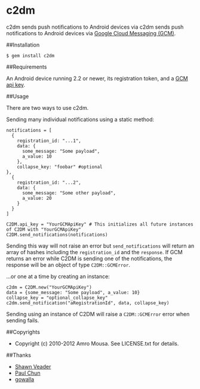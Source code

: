 # c2dm

c2dm sends push notifications to Android devices via c2dm sends push notifications to Android devices via [Google Cloud Messaging (GCM)](http://code.google.com/android/c2dm/index.html).

##Installation

    $ gem install c2dm
    
##Requirements

An Android device running 2.2 or newer, its registration token, and a [GCM api key](https://code.google.com/apis/console).

##Usage

There are two ways to use c2dm.

Sending many individual notifications using a static method:

	notifications = [
	  {
	    registration_id: "...1", 
	    data: {
	      some_message: "Some payload",
	      a_value: 10
	    },
	    collapse_key: "foobar" #optional
    },
	  {
	    registration_id: "...2", 
	    data: {
	      some_message: "Some other payload",
	      a_value: 20
	    }
	  }
	]
	
	C2DM.api_key = "YourGCMApiKey" # This initializes all future instances of C2DM with "YourGCMApiKey"
	C2DM.send_notifications(notifications)

Sending this way will not raise an error but `send_notifications` will return an array of 
hashes including the `registration_id` and the `response`. If GCM returns an error while C2DM
is sending one of the notifications, the response will be an object of type `C2DM::GCMError`.

...or one at a time by creating an instance:

	c2dm = C2DM.new("YourGCMApiKey")
	data = {some_message: "Some payload", a_value: 10}
	collapse_key = "optional_collapse_key"
	c2dm.send_notification("aRegistrationId", data, collapse_key)

Sending using an instance of C2DM will raise a `C2DM::GCMError` error when sending fails.

##Copyrights

* Copyright (c) 2010-2012 Amro Mousa. See LICENSE.txt for details.

##Thanks
* [Shawn Veader](https://github.com/veader)
* [Paul Chun](https://github.com/sixofhearts)
* [gowalla](https://github.com/gowalla)